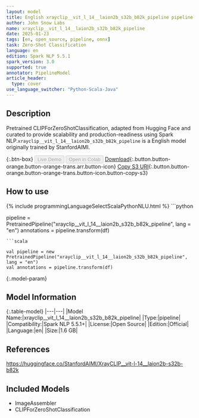 ```yaml
---
layout: model
title: English xrayclip__vit_l_14__laion2b_s32b_b82k_pipeline pipeline CLIPForZeroShotClassification from StanfordAIMI
author: John Snow Labs
name: xrayclip__vit_l_14__laion2b_s32b_b82k_pipeline
date: 2025-01-23
tags: [en, open_source, pipeline, onnx]
task: Zero-Shot Classification
language: en
edition: Spark NLP 5.5.1
spark_version: 3.0
supported: true
annotator: PipelineModel
article_header:
  type: cover
use_language_switcher: "Python-Scala-Java"
---
```


## Description

Pretrained CLIPForZeroShotClassification, adapted from Hugging Face and curated to provide scalability and production-readiness using Spark NLP.`xrayclip__vit_l_14__laion2b_s32b_b82k_pipeline` is a English model originally trained by StanfordAIMI.

{:.btn-box}
<button class="button button-orange" disabled>Live Demo</button>
<button class="button button-orange" disabled>Open in Colab</button>
[Download](https://s3.amazonaws.com/auxdata.johnsnowlabs.com/public/models/xrayclip__vit_l_14__laion2b_s32b_b82k_pipeline_en_5.5.1_3.0_1737631150135.zip){:.button.button-orange.button-orange-trans.arr.button-icon}
[Copy S3 URI](s3://auxdata.johnsnowlabs.com/public/models/xrayclip__vit_l_14__laion2b_s32b_b82k_pipeline_en_5.5.1_3.0_1737631150135.zip){:.button.button-orange.button-orange-trans.button-icon.button-copy-s3}

## How to use



<div class="tabs-box" markdown="1">
{% include programmingLanguageSelectScalaPythonNLU.html %}
```python

pipeline = PretrainedPipeline("xrayclip__vit_l_14__laion2b_s32b_b82k_pipeline", lang = "en")
annotations =  pipeline.transform(df)   

```
```scala

val pipeline = new PretrainedPipeline("xrayclip__vit_l_14__laion2b_s32b_b82k_pipeline", lang = "en")
val annotations = pipeline.transform(df)

```
</div>

{:.model-param}
## Model Information

{:.table-model}
|---|---|
|Model Name:|xrayclip__vit_l_14__laion2b_s32b_b82k_pipeline|
|Type:|pipeline|
|Compatibility:|Spark NLP 5.5.1+|
|License:|Open Source|
|Edition:|Official|
|Language:|en|
|Size:|1.6 GB|

## References

https://huggingface.co/StanfordAIMI/XrayCLIP__vit-l-14__laion2b-s32b-b82k

## Included Models

- ImageAssembler
- CLIPForZeroShotClassification